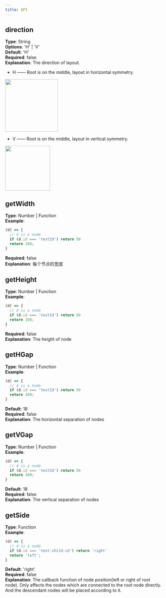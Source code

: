 ```yaml
---
title: API
---
```


## direction
**Type**: String<br />**Options**: 'H' | 'V'<br />**Default**: 'H'<br />**Required**: false<br />**Explanation**: The direction of layout. 

- H —— Root is on the middle, layout in horizontal symmetry.

<img src='https://gw.alipayobjects.com/mdn/rms_f8c6a0/afts/img/A*1v35TYcFO0cAAAAAAAAAAABkARQnAQ' width=170/>

- V —— Root is on the middle, layout in vertical symmetry.

<img src='https://gw.alipayobjects.com/mdn/rms_f8c6a0/afts/img/A*x-bVTLOD-BcAAAAAAAAAAABkARQnAQ' width=145/>

<a name="MUDRY"></a>
## getWidth
**Type**: Number | Function<br />**Example**: 
```javascript
(d) => {
  // d is a node
  if (d.id === 'testId') return 50
  return 100;
}
```
**Required**: false<br />**Explanation**: 每个节点的宽度

<a name="Bvvg1"></a>
## getHeight
**Type**: Number | Function<br />**Example**: 
```javascript
(d) => {
  // d is a node
  if (d.id === 'testId') return 50
  return 100;
}
```
**Required**: false<br />**Explanation**: The height of node

<a name="c4eUs"></a>
## getHGap
**Type**: Number | Function<br />**Example**: 
```javascript
(d) => {
  // d is a node
  if (d.id === 'testId') return 50
  return 100;
}
```
**Default**: 18<br />**Required**: false<br />**Explanation**: The horizontal separation of nodes

<a name="G1Yxp"></a>
## getVGap
**Type**: Number | Function<br />**Example**: 
```javascript
(d) => {
  // d is a node
  if (d.id === 'testId') return 50
  return 100;
}
```
**Default**: 18<br />**Required**: false<br />**Explanation**: The vertical separation of nodes

<a name="NJnDM"></a>
## getSide
**Type**: Function<br />**Example**: 
```javascript
(d) => {
  // d is a node
  if (d.id === 'test-child-id') return 'right'
  return 'left';
}
```
**Default**: 'right'<br />**Required**: false<br />**Explanation**: The callback function of node position(left or right of root node). Only affects the nodes which are connected to the root node directly. And the descendant nodes will be placed according to it. 